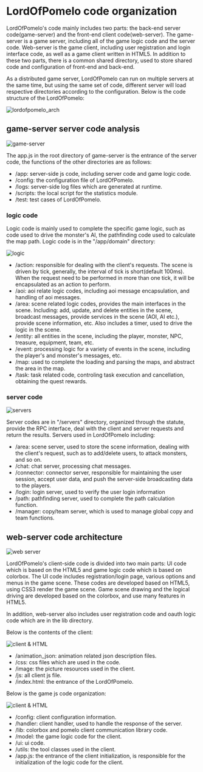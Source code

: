 # LordOfPomelo code organization 
 
LordOfPomelo's code mainly includes two parts: the back-end server code(game-server) and the front-end client code(web-server). The game-server is a game server, including all of the game logic code and the server code. Web-server is the game client, including user registration and login interface code, as well as a game client written in HTML5. In addition to these two parts, there is a common shared directory, used to store shared code and configuration of front-end and back-end.
 
As a distributed game server, LordOfPomelo can run on multiple servers at the same time, but using the same set of code, different server will load respective directories according to the configuration. Below is the code structure of the LordOfPomelo: 
 
![lordofpomelo_arch](http://pomelo.netease.com/resource/documentImage/lordofpomelo/code/LOP_arch.png) 
 
## game-server server code analysis 
 
![game-server](http://pomelo.netease.com/resource/documentImage/lordofpomelo/code/game-server.png) 
 
The app.js in the root directory of game-server is the entrance of the server code, the functions of the other directories are as follows: 
* /app: server-side js code, including server code and game logic code. 
* /config: the configuration file of LordOfPomelo. 
* /logs: server-side log files which are generated at runtime.
* /scripts: the local script for the statistics module. 
* /test: test cases of LordOfPomelo.
 
### logic code 
 
Logic code is mainly used to complete the specific game logic, such as code used to drive the monster's AI, the pathfinding code used to calculate the map path. Logic code is in the "/app/domain" directory: 
 
![logic](http://pomelo.netease.com/resource/documentImage/lordofpomelo/code/logic.png) 
 
* /action: responsible for dealing with the client's requests. The scene is driven by tick, generally, the interval of tick is short(default 100ms). When the request need to be performed in more than one tick, it will be encapsulated as an action to perform. 
* /aoi: aoi relate logic codes, including aoi message encapsulation, and handling of aoi messages. 
* /area: scene related logic codes, provides the main interfaces in the scene. Including: add, update, and delete entities in the scene, broadcast messages, provide services in the scene (AOI, AI etc.), provide scene information, etc. Also includes a timer, used to drive the logic in the scene. 
* /entity: all entities in the scene, including the player, monster, NPC, treasure, equipment, team, etc. 
* /event: processing logic for a variety of events in the scene, including the player's and monster's messages, etc. 
* /map: used to complete the loading and parsing the maps, and abstract the area in the map. 
* /task: task related code, controling task execution and cancellation, obtaining the quest rewards. 
 
### server code
 
![servers](http://pomelo.netease.com/resource/documentImage/lordofpomelo/code/servers.png) 
 
Server codes are in "/servers" directory, organized through the statute, provide the RPC interface, deal with the client and server requests and return the results. Servers used in LordOfPomelo including: 
* /area: scene server, used to store the scene information, dealing with the client's request, such as to add/delete users, to attack monsters, and so on. 
* /chat: chat server, processing chat messages.
* /connector: connector server, responsible for maintaining the user session, accept user data, and push the server-side broadcasting data to the players. 
* /login: login server, used to verify the user login information
* /path: pathfinding server, used to complete the path calculation function. 
* /manager: copy/team server, which is used to manage global copy and team functions. 
 
## web-server code architecture 
 
![web server](http://pomelo.netease.com/resource/documentImage/lordofpomelo/code/web_server.png) 
 
LordOfPomelo's client-side code is divided into two main parts: UI code which is based on the HTML5 and game logic code which is based on colorbox. The UI code includes registration/login page, various options and menus in the game scene. These codes are developed based on HTML5, using CSS3 render the game scene. Game scene drawing and the logical driving are developed based on the colorbox, and use many features in HTML5. 
 
In addition, web-server also includes user registration code and oauth logic code which are in the lib directory. 
 
Below is the contents of the client:
 
![client & HTML](http://pomelo.netease.com/resource/documentImage/lordofpomelo/code/client_html.png) 
 
* /animation_json: animation related json description files. 
* /css: css files which are used in the code. 
* /image: the picture resources used in the client. 
* /js: all client js file. 
* /index.html: the entrance of the LordOfPomelo. 
 
Below is the game js code organization: 
 
![client & HTML](http://pomelo.netease.com/resource/documentImage/lordofpomelo/code/game_client.png) 
 
* /config: client configuration information. 
* /handler: client handler, used to handle the response of the server. 
* /lib: colorbox and pomelo client communication library code. 
* /model: the game logic code for the client. 
* /ui: ui code. 
* /utils: the tool classes used in the client. 
* /app.js: the entrance of the client initialization, is responsible for the initialization of the logic code for the client. 

